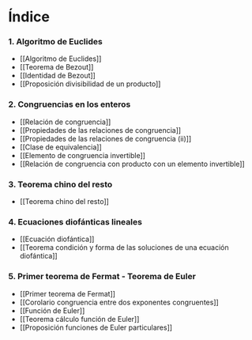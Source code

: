 # Índice

### 1. Algoritmo de Euclides
- [[Algoritmo de Euclides]]
- [[Teorema de Bezout]]
- [[Identidad de Bezout]]
- [[Proposición divisibilidad de un producto]]
### 2. Congruencias en los enteros
- [[Relación de congruencia]]
- [[Propiedades de las relaciones de congruencia]]
- [[Propiedades de las relaciones de congruencia (ii)]]
- [[Clase de equivalencia]]
- [[Elemento de congruencia invertible]]
- [[Relación de congruencia con producto con un elemento invertible]]
### 3. Teorema chino del resto
- [[Teorema chino del resto]]
### 4. Ecuaciones diofánticas lineales
- [[Ecuación diofántica]]
- [[Teorema condición y forma de las soluciones de una ecuación diofántica]]
### 5. Primer teorema de Fermat - Teorema de Euler
- [[Primer teorema de Fermat]]
- [[Corolario congruencia entre dos exponentes congruentes]]
- [[Función de Euler]]
- [[Teorema cálculo función de Euler]]
- [[Proposición funciones de Euler particulares]]